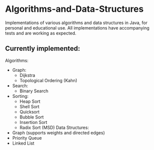# Algorithms-and-Data-Structures
Implementations of various algorithms and data structures in Java, for personal and educational use. All implementations have accompanying tests and are working as expected.

## Currently implemented:
Algorithms:
* Graph:
  * Dijkstra
  * Topological Ordering (Kahn)
* Search:
  * Binary Search
* Sorting:
  * Heap Sort
  * Shell Sort
  * Quicksort
  * Bubble Sort
  * Insertion Sort
  * Radix Sort (MSD)
Data Structures:
* Graph (supports weights and directed edges)
* Priority Queue
* Linked List
